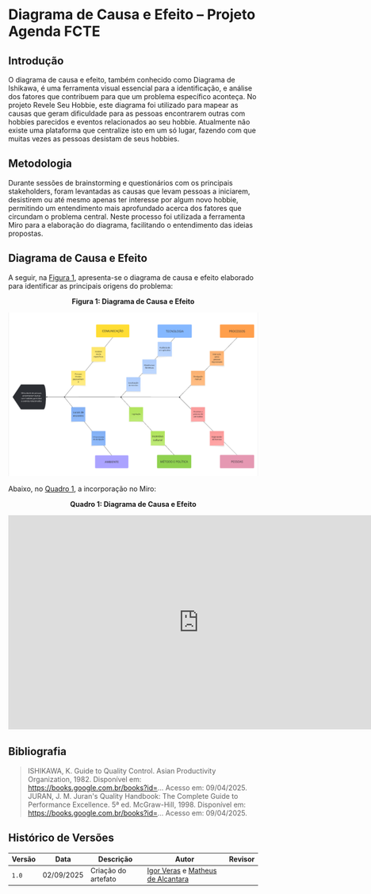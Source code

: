 # Diagrama de Causa e Efeito – Projeto Agenda FCTE

## Introdução

O diagrama de causa e efeito, também conhecido como Diagrama de Ishikawa, é uma ferramenta visual essencial para a identificação, e análise dos fatores que contribuem para que um problema específico aconteça. No projeto Revele Seu Hobbie, este diagrama foi utilizado para mapear as causas que geram dificuldade para as pessoas encontrarem outras com hobbies parecidos e eventos relacionados ao seu hobbie. Atualmente não existe uma plataforma que centralize isto em um só lugar, fazendo com que muitas vezes as pessoas desistam de seus hobbies.

## Metodologia

Durante sessões de brainstorming e questionários com os principais stakeholders, foram levantadas as causas que levam pessoas a iniciarem, desistirem ou até mesmo apenas ter interesse por algum novo hobbie, permitindo um entendimento mais aprofundado acerca dos fatores que circundam o problema central. Neste processo foi utilizada a ferramenta Miro para a elaboração do diagrama, facilitando o entendimento das ideias propostas.

## Diagrama de Causa e Efeito

A seguir, na [Figura 1](#fig-um), apresenta-se o diagrama de causa e efeito elaborado para identificar as principais origens do problema:

<center>

<a id="fig-um">**Figura 1: Diagrama de Causa e Efeito**</a>

</center>

![Figura 1: FishboneDiagram](./assets/Ishikawa.png)

Abaixo, no [Quadro 1](#quad-um), a incorporação no Miro:

<center>

<a id="quad-um">**Quadro 1: Diagrama de Causa e Efeito**</a>

<iframe width="768" height="432" src="https://miro.com/app/live-embed/uXjVJNGed6g=/?embedMode=view_only_without_ui&moveToViewport=-49,-493,3602,1942&embedId=434713553496" frameborder="0" scrolling="no" allow="fullscreen; clipboard-read; clipboard-write" allowfullscreen></iframe>

</center>

## Bibliografia

> ISHIKAWA, K. Guide to Quality Control. Asian Productivity Organization, 1982. Disponível em: https://books.google.com.br/books?id=... Acesso em: 09/04/2025.  
> JURAN, J. M. Juran's Quality Handbook: The Complete Guide to Performance Excellence. 5ª ed. McGraw-Hill, 1998. Disponível em: https://books.google.com.br/books?id=... Acesso em: 09/04/2025.

## Histórico de Versões

| Versão | Data       | Descrição              | Autor                                          | Revisor                                     |
|--------|------------|------------------------|------------------------------------------------|---------------------------------------------|
| `1.0`  | 02/09/2025 | Criação do artefato    | [Igor Veras](https://github.com/igorvdaniel) e [Matheus de Alcantara](https://github.com/matheusdealcantara)   |  |
